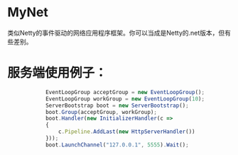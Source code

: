 # MyNet
类似Netty的事件驱动的网络应用程序框架。你可以当成是Netty的.net版本，但有些差别。

# 服务端使用例子：

``` javascript
            EventLoopGroup acceptGroup = new EventLoopGroup();
            EventLoopGroup workGroup = new EventLoopGroup(10);
            ServerBootstrap boot = new ServerBootstrap();
            boot.Group(acceptGroup, workGroup);
            boot.Handler(new InitializerHandler(c =>
            {
                c.Pipeline.AddLast(new HttpServerHandler())
            }));
            boot.LaunchChannel("127.0.0.1", 5555).Wait();
```

